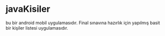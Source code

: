 # javaKisiler
bu bir android mobil uygulamasıdır. Final sınavına hazırlık için yapılmış basit bir kişiler listesi uygulamasıdır.
